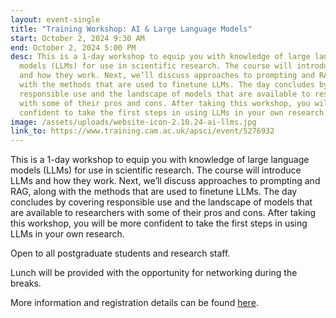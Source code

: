 ```yaml
---
layout: event-single
title: "Training Workshop: AI & Large Language Models"
start: October 2, 2024 9:30 AM
end: October 2, 2024 5:00 PM
desc: This is a 1-day workshop to equip you with knowledge of large language
  models (LLMs) for use in scientific research. The course will introduce LLMs
  and how they work. Next, we’ll discuss approaches to prompting and RAG, along
  with the methods that are used to finetune LLMs. The day concludes by covering
  responsible use and the landscape of models that are available to researchers
  with some of their pros and cons. After taking this workshop, you will be more
  confident to take the first steps in using LLMs in your own research.
image: /assets/uploads/website-icon-2.10.24-ai-llms.jpg
link_to: https://www.training.cam.ac.uk/apsci/event/5276932
---
```

This is a 1-day workshop to equip you with knowledge of large language models (LLMs) for use in scientific research. The course will introduce LLMs and how they work. Next, we’ll discuss approaches to prompting and RAG, along with the methods that are used to finetune LLMs. The day concludes by covering responsible use and the landscape of models that are available to researchers with some of their pros and cons. After taking this workshop, you will be more confident to take the first steps in using LLMs in your own research.

Open to all postgraduate students and research staff.

Lunch will be provided with the opportunity for networking during the breaks.

More information and registration details can be found [here](https://www.training.cam.ac.uk/apsci/event/5276932).